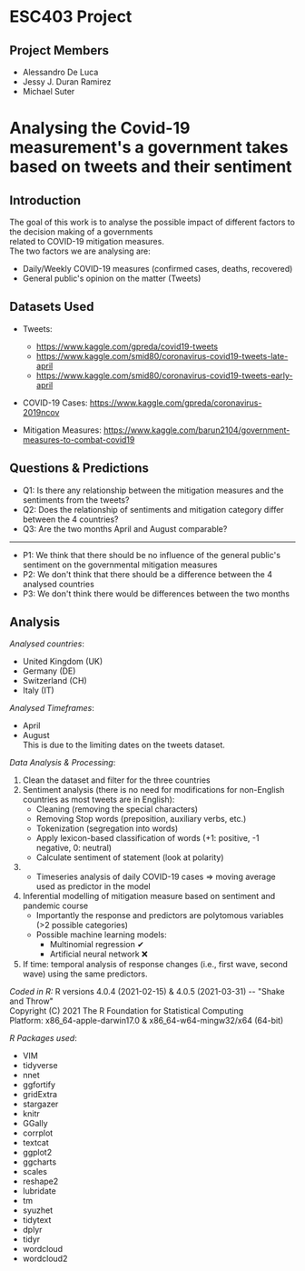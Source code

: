 # ESC403 Project

## Project Members
- Alessandro De Luca
- Jessy J. Duran Ramirez
- Michael Suter 

# Analysing the Covid-19 measurement's a government takes based on tweets and their sentiment

## Introduction
The goal of this work is to analyse the possible impact of different factors to the decision making of a governments  
related to COVID-19 mitigation measures.  
The two factors we are analysing are:  
- Daily/Weekly COVID-19 measures (confirmed cases, deaths, recovered)
- General public's opinion on the matter (Tweets)

## Datasets Used
- Tweets:
    - https://www.kaggle.com/gpreda/covid19-tweets
    - https://www.kaggle.com/smid80/coronavirus-covid19-tweets-late-april
    - https://www.kaggle.com/smid80/coronavirus-covid19-tweets-early-april  
  
- COVID-19 Cases: https://www.kaggle.com/gpreda/coronavirus-2019ncov

- Mitigation Measures: https://www.kaggle.com/barun2104/government-measures-to-combat-covid19

## Questions & Predictions
- Q1: Is there any relationship between the mitigation measures and the sentiments from the tweets? 
- Q2: Does the relationship of sentiments and mitigation category differ between the 4 countries?
- Q3: Are the two months April and August comparable?   
   
-----------------------------------------------------------------------------------------------------------------------------  
  
- P1: We think that there should be no influence of the general public's sentiment on the governmental mitigation measures
- P2: We don't think that there should be a difference between the 4 analysed countries
- P3: We don't think there would be differences between the two months
 
## Analysis  
*Analysed countries*:
- United Kingdom (UK)
- Germany (DE)
- Switzerland (CH)
- Italy (IT)
  
*Analysed Timeframes*:
- April
- August  
This is due to the limiting dates on the tweets dataset.

*Data Analysis & Processing*:
1.	Clean the dataset and filter for the three countries 
2.	Sentiment analysis (there is no need for modifications for non-English countries as most tweets are in English): 
    - Cleaning (removing the special characters)
    - Removing Stop words (preposition, auxiliary verbs, etc.) 
    - Tokenization (segregation into words)
    - Apply lexicon-based classification of words (+1: positive, -1 negative, 0: neutral)
    - Calculate sentiment of statement (look at polarity)
3.  - Timeseries analysis of daily COVID-19 cases ⇒ moving average used as predictor in the model 
4.	Inferential modelling of mitigation measure based on sentiment and pandemic course
    - Importantly the response and predictors are polytomous variables (>2 possible categories)
    - Possible machine learning models: 
        - Multinomial regression ✔
        - Artificial neural network ❌
5.	If time: temporal analysis of response changes (i.e., first wave, second wave) using the same predictors.  
  
*Coded in R:*
R versions 4.0.4 (2021-02-15) & 4.0.5 (2021-03-31) -- "Shake and Throw"  
Copyright (C) 2021 The R Foundation for Statistical Computing  
Platform: x86_64-apple-darwin17.0  & x86_64-w64-mingw32/x64 (64-bit)  
  
*R Packages used*:
- VIM
- tidyverse
- nnet
- ggfortify
- gridExtra
- stargazer
- knitr
- GGally
- corrplot
- textcat
- ggplot2
- ggcharts
- scales
- reshape2
- lubridate
- tm
- syuzhet
- tidytext
- dplyr
- tidyr
- wordcloud
- wordcloud2
